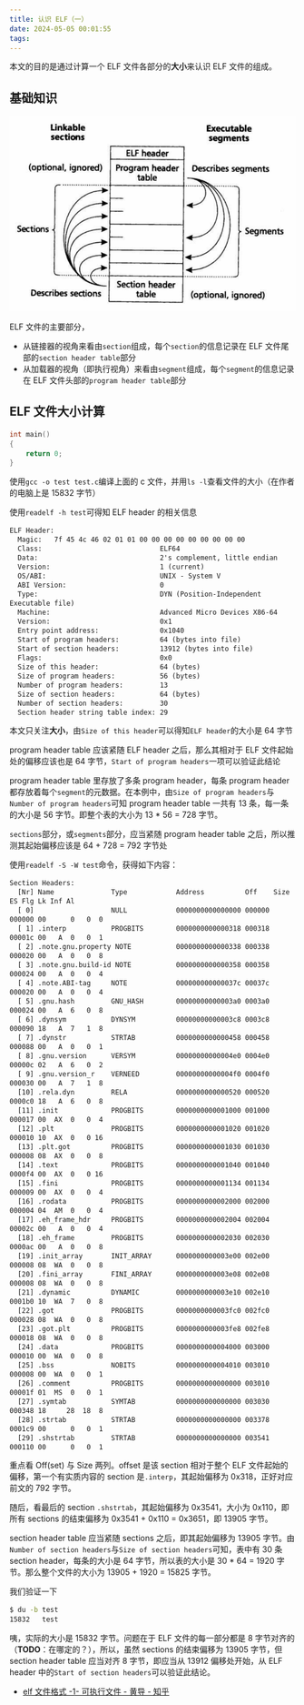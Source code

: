 ```yaml
---
title: 认识 ELF（一）
date: 2024-05-05 00:01:55
tags:
---
```


本文的目的是通过计算一个 ELF 文件各部分的**大小**来认识 ELF 文件的组成。

## 基础知识

![链接器的两种视角](../images/2802c1b8-a901-430c-87d1-3f8b4a481953.png)

ELF 文件的主要部分，

- 从链接器的视角来看由`section`组成，每个`section`的信息记录在 ELF 文件尾部的`section header table`部分
- 从加载器的视角（即执行视角）来看由`segment`组成，每个`segment`的信息记录在 ELF 文件头部的`program header table`部分

## ELF 文件大小计算

```c
int main()
{
    return 0;
}
```

使用`gcc -o test test.c`编译上面的 c 文件，并用`ls -l`查看文件的大小（在作者的电脑上是 15832 字节）

使用`readelf -h test`可得知 ELF header 的相关信息

```plain
ELF Header:
  Magic:   7f 45 4c 46 02 01 01 00 00 00 00 00 00 00 00 00 
  Class:                             ELF64
  Data:                              2's complement, little endian
  Version:                           1 (current)
  OS/ABI:                            UNIX - System V
  ABI Version:                       0
  Type:                              DYN (Position-Independent Executable file)
  Machine:                           Advanced Micro Devices X86-64
  Version:                           0x1
  Entry point address:               0x1040
  Start of program headers:          64 (bytes into file)
  Start of section headers:          13912 (bytes into file)
  Flags:                             0x0
  Size of this header:               64 (bytes)
  Size of program headers:           56 (bytes)
  Number of program headers:         13
  Size of section headers:           64 (bytes)
  Number of section headers:         30
  Section header string table index: 29
```

本文只关注**大小**，由`Size of this header`可以得知`ELF header`的大小是 64 字节

program header table 应该紧随 ELF header 之后，那么其相对于 ELF 文件起始处的偏移应该也是 64 字节，`Start of program headers`一项可以验证此结论

program header table 里存放了多条 program header，每条 program header 都存放着每个`segment`的元数据。在本例中，由`Size of program headers`与`Number of program headers`可知 program header table 一共有 13 条，每一条的大小是 56 字节。即整个表的大小为 13 * 56 = 728 字节。

`sections`部分，或`segments`部分，应当紧随 program header table 之后，所以推测其起始偏移应该是 64 + 728 = 792 字节处

使用`readelf -S -W test`命令，获得如下内容：

```plain
Section Headers:
  [Nr] Name              Type            Address          Off    Size   ES Flg Lk Inf Al
  [ 0]                   NULL            0000000000000000 000000 000000 00      0   0  0
  [ 1] .interp           PROGBITS        0000000000000318 000318 00001c 00   A  0   0  1
  [ 2] .note.gnu.property NOTE           0000000000000338 000338 000020 00   A  0   0  8
  [ 3] .note.gnu.build-id NOTE           0000000000000358 000358 000024 00   A  0   0  4
  [ 4] .note.ABI-tag     NOTE            000000000000037c 00037c 000020 00   A  0   0  4
  [ 5] .gnu.hash         GNU_HASH        00000000000003a0 0003a0 000024 00   A  6   0  8
  [ 6] .dynsym           DYNSYM          00000000000003c8 0003c8 000090 18   A  7   1  8
  [ 7] .dynstr           STRTAB          0000000000000458 000458 000088 00   A  0   0  1
  [ 8] .gnu.version      VERSYM          00000000000004e0 0004e0 00000c 02   A  6   0  2
  [ 9] .gnu.version_r    VERNEED         00000000000004f0 0004f0 000030 00   A  7   1  8
  [10] .rela.dyn         RELA            0000000000000520 000520 0000c0 18   A  6   0  8
  [11] .init             PROGBITS        0000000000001000 001000 000017 00  AX  0   0  4
  [12] .plt              PROGBITS        0000000000001020 001020 000010 10  AX  0   0 16
  [13] .plt.got          PROGBITS        0000000000001030 001030 000008 08  AX  0   0  8
  [14] .text             PROGBITS        0000000000001040 001040 0000f4 00  AX  0   0 16
  [15] .fini             PROGBITS        0000000000001134 001134 000009 00  AX  0   0  4
  [16] .rodata           PROGBITS        0000000000002000 002000 000004 04  AM  0   0  4
  [17] .eh_frame_hdr     PROGBITS        0000000000002004 002004 00002c 00   A  0   0  4
  [18] .eh_frame         PROGBITS        0000000000002030 002030 0000ac 00   A  0   0  8
  [19] .init_array       INIT_ARRAY      0000000000003e00 002e00 000008 08  WA  0   0  8
  [20] .fini_array       FINI_ARRAY      0000000000003e08 002e08 000008 08  WA  0   0  8
  [21] .dynamic          DYNAMIC         0000000000003e10 002e10 0001b0 10  WA  7   0  8
  [22] .got              PROGBITS        0000000000003fc0 002fc0 000028 08  WA  0   0  8
  [23] .got.plt          PROGBITS        0000000000003fe8 002fe8 000018 08  WA  0   0  8
  [24] .data             PROGBITS        0000000000004000 003000 000010 00  WA  0   0  8
  [25] .bss              NOBITS          0000000000004010 003010 000008 00  WA  0   0  1
  [26] .comment          PROGBITS        0000000000000000 003010 00001f 01  MS  0   0  1
  [27] .symtab           SYMTAB          0000000000000000 003030 000348 18     28  18  8
  [28] .strtab           STRTAB          0000000000000000 003378 0001c9 00      0   0  1
  [29] .shstrtab         STRTAB          0000000000000000 003541 000110 00      0   0  1
```

重点看 Off(set) 与 Size 两列。offset 是该 section 相对于整个 ELF 文件起始的偏移，第一个有实质内容的 section 是`.interp`，其起始偏移为 0x318，正好对应前文的 792 字节。

随后，看最后的 section `.shstrtab`，其起始偏移为 0x3541，大小为 0x110，即所有 sections 的结束偏移为 0x3541 + 0x110 = 0x3651，即 13905 字节。

section header table 应当紧随 sections 之后，即其起始偏移为 13905 字节。由`Number of section headers`与`Size of section headers`可知，表中有 30 条 section header，每条的大小是 64 字节，所以表的大小是 30 * 64 = 1920 字节。那么整个文件的大小为 13905 + 1920 = 15825 字节。

我们验证一下

```bash
$ du -b test
15832   test
```

咦，实际的大小是 15832 字节。问题在于 ELF 文件的每一部分都是 8 字节对齐的（**TODO**：在哪定的？），所以，虽然 sections 的结束偏移为 13905 字节，但 section header table 应当对齐 8 字节，即应当从 13912 偏移处开始，从 ELF header 中的`Start of section headers`可以验证此结论。

- [elf 文件格式 -1- 可执行文件 - 黄导 - 知乎](https://zhuanlan.zhihu.com/p/363488456)

